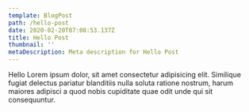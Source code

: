 ```yaml
---
template: BlogPost
path: /hello-post
date: 2020-02-20T07:08:53.137Z
title: Hello Post
thumbnail: ''
metaDescription: Meta description for Hello Post
---
```


Hello Lorem ipsum dolor, sit amet consectetur adipisicing elit. Similique fugiat delectus pariatur blanditiis nulla soluta ratione nostrum, harum maiores adipisci a quod nobis cupiditate quae odit unde qui sit consequuntur.
